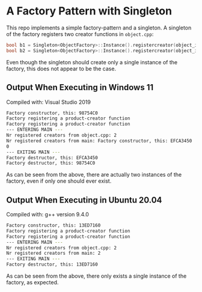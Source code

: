# A Factory Pattern with Singleton

This repo implements a simple factory-pattern and a singleton. A singleton of the factory registers two creator functions in `object.cpp`:

```cpp
bool b1 = Singleton<ObjectFactory>::Instance().registercreator(object_id::OBJECT1, &object1_creator);
bool b2 = Singleton<ObjectFactory>::Instance().registercreator(object_id::OBJECT2, &object2_creator);
```

Even though the singleton should create only a single instance of the factory, this does not appear to be the case.

## Output When Executing in Windows 11

Compiled with: Visual Studio 2019

```bash
Factory constructor, this: 98754C0
Factory registering a product-creator function
Factory registering a product-creator function
--- ENTERING MAIN ---
Nr registered creators from object.cpp: 2
Nr registered creators from main: Factory constructor, this: EFCA3450
0
--- EXITING MAIN ---
Factory destructor, this: EFCA3450
Factory destructor, this: 98754C0
```

As can be seen from the above, there are actually two instances of the factory, even if only one should ever exist.

## Output When Executing in Ubuntu 20.04

Compiled with: g++ version 9.4.0

```bash
Factory constructor, this: 13ED7160
Factory registering a product-creator function
Factory registering a product-creator function
--- ENTERING MAIN ---
Nr registered creators from object.cpp: 2
Nr registered creators from main: 2
--- EXITING MAIN ---
Factory destructor, this: 13ED7160
```

As can be seen from the above, there only exists a single instance of the factory, as expected.

